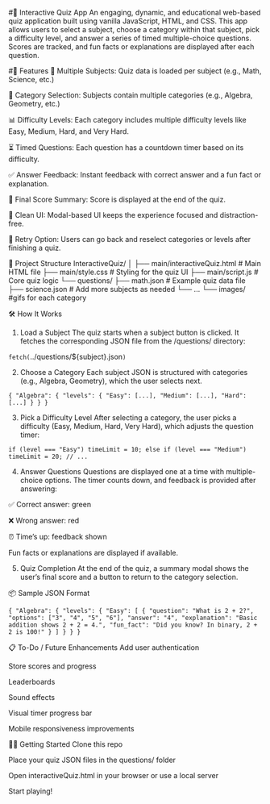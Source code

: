 #🧠 Interactive Quiz App
An engaging, dynamic, and educational web-based quiz application built using vanilla JavaScript, HTML, and CSS. This app allows users to select a subject, choose a category within that subject, pick a difficulty level, and answer a series of timed multiple-choice questions. Scores are tracked, and fun facts or explanations are displayed after each question.



#🚀 Features
🎯 Multiple Subjects: Quiz data is loaded per subject (e.g., Math, Science, etc.)

📂 Category Selection: Subjects contain multiple categories (e.g., Algebra, Geometry, etc.)

📊 Difficulty Levels: Each category includes multiple difficulty levels like Easy, Medium, Hard, and Very Hard.

⏳ Timed Questions: Each question has a countdown timer based on its difficulty.

✅ Answer Feedback: Instant feedback with correct answer and a fun fact or explanation.

🏁 Final Score Summary: Score is displayed at the end of the quiz.

🧼 Clean UI: Modal-based UI keeps the experience focused and distraction-free.

🔁 Retry Option: Users can go back and reselect categories or levels after finishing a quiz.

📁 Project Structure
InteractiveQuiz/
│
├── main/interactiveQuiz.html               # Main HTML file
├── main/style.css                # Styling for the quiz UI
├── main/script.js                # Core quiz logic
└── questions/
    ├── math.json            # Example quiz data file
    ├── science.json         # Add more subjects as needed
    └── ...
└── images/ #gifs for each category


🛠️ How It Works
1. Load a Subject
The quiz starts when a subject button is clicked. It fetches the corresponding JSON file from the /questions/ directory:

`fetch(`../questions/${subject}.json`)`

2. Choose a Category
Each subject JSON is structured with categories (e.g., Algebra, Geometry), which the user selects next.

`
{
  "Algebra": {
    "levels": {
      "Easy": [...],
      "Medium": [...],
      "Hard": [...]
    }
  }
}
`

3. Pick a Difficulty Level
After selecting a category, the user picks a difficulty (Easy, Medium, Hard, Very Hard), which adjusts the question timer:

`
if (level === "Easy") timeLimit = 10;
else if (level === "Medium") timeLimit = 20;
// ...
`

4. Answer Questions
Questions are displayed one at a time with multiple-choice options. The timer counts down, and feedback is provided after answering:

✅ Correct answer: green

❌ Wrong answer: red

⏰ Time’s up: feedback shown

Fun facts or explanations are displayed if available.

5. Quiz Completion
At the end of the quiz, a summary modal shows the user’s final score and a button to return to the category selection.

📦 Sample JSON Format

`
{
  "Algebra": {
    "levels": {
      "Easy": [
        {
          "question": "What is 2 + 2?",
          "options": ["3", "4", "5", "6"],
          "answer": "4",
          "explanation": "Basic addition shows 2 + 2 = 4.",
          "fun_fact": "Did you know? In binary, 2 + 2 is 100!"
        }
      ]
    }
  }
}
`

📋 To-Do / Future Enhancements
 Add user authentication

 Store scores and progress

 Leaderboards

 Sound effects

 Visual timer progress bar

 Mobile responsiveness improvements

🧑‍💻 Getting Started
Clone this repo

Place your quiz JSON files in the questions/ folder

Open interactiveQuiz.html in your browser or use a local server

Start playing!